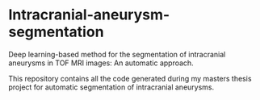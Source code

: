 # Intracranial-aneurysm-segmentation
Deep learning-based method for the segmentation of intracranial aneurysms in TOF MRI images: An automatic approach.

This repository contains all the code generated during my masters thesis project for automatic segmentation of intracranial aneurysms.

